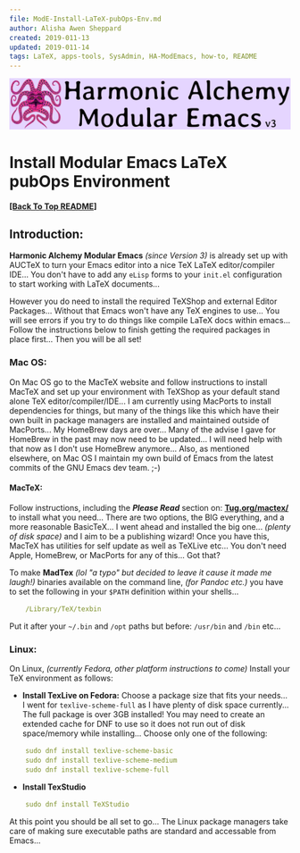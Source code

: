 ```yaml
---
file: ModE-Install-LaTeX-pubOps-Env.md
author: Alisha Awen Sheppard
created: 2019-011-13
updated: 2019-011-14
tags: LaTeX, apps-tools, SysAdmin, HA-ModEmacs, how-to, README 
---
```

<!-- #LaTeX #apps-tools #SysAdmin #HA-ModEmacs #how-to #README -->

![Banner](./media/Modular-Emacs-Github-Banner-v3.png)

# Install Modular Emacs LaTeX pubOps Environment

**[\[Back To Top README\]](../README.md)**

## Introduction:

**Harmonic Alchemy Modular Emacs** _(since Version 3)_ is already set up with AUCTeX to turn your Emacs editor into a nice TeX LaTeX editor/compiler IDE... You don't have to add any `eLisp` forms to your `init.el` configuration to start working with LaTeX documents... 

However you do need to install the required TeXShop and external Editor Packages...  Without that Emacs won't have any TeX engines to use... You will see errors if you try to do things like compile LaTeX docs within emacs... Follow the instructions below to finish getting the required packages in place first...  Then you will be all set!

### Mac OS:

On Mac OS go to the MacTeX website and follow instructions to install MacTeX and set up your environment with TeXShop as your default stand alone TeX editor/compiler/IDE... I am currently using MacPorts to install dependencies for things, but many of the things like this which have their own built in package managers are installed and maintained outside of MacPorts... My HomeBrew days are over... Many of the advise I gave for HomeBrew in the past may now need to be updated... I will need help with that now as I don't use HomeBrew anymore... Also, as mentioned elsewhere, on Mac OS I maintain my own build of Emacs from the latest commits of the GNU Emacs dev team. ;-)

#### MacTeX:

Follow instructions, including the **_Please Read_** section on: **[Tug.org/mactex/](https://tug.org/mactex/)** to install what you need... There are two options, the BIG everything, and a more reasonable BasicTeX... I went ahead and installed the big one... _(plenty of disk space)_ and I aim to be a publishing wizard!
Once you have this, MacTeX has utilities for self update as well as TeXLive etc...  You don't need Apple, HomeBrew, or MacPorts for any of this... Got that?

To make **MadTex** _(lol "a typo" but decided to leave it cause it made me laugh!)_ binaries available on the command line, _(for Pandoc etc.)_ you have to set the following in your `$PATH` definition within your shells...

```yaml
    /Library/TeX/texbin
```
Put it after your `~/.bin` and `/opt` paths but before: `/usr/bin` and `/bin` etc...

### Linux:

On Linux, _(currently Fedora, other platform instructions to come)_ Install your TeX environment as follows:

- **Install TexLive on Fedora:** Choose a package size that fits your needs... I went for `texlive-scheme-full` as I have plenty of disk space currently... The full package is over 3GB installed!  You may need to create an extended cache for DNF to use so it does not run out of disk space/memory while installing...
Choose only one of the following:

```yaml
    sudo dnf install texlive-scheme-basic
    sudo dnf install texlive-scheme-medium
    sudo dnf install texlive-scheme-full
```

- **Install TexStudio**

```yaml
    sudo dnf install TeXStudio
```

At this point you should be all set to go... The Linux package managers take care of making sure executable paths are standard and accessable from Emacs...
